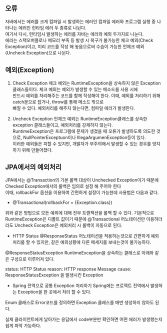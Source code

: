 ## 오류

자바에서는 에러를 크게 컴파일 시 발생하는 에러인 컴파일 에러와 프로그램 실행 중 나타나는 에러인 런타임 에러 두 종류로 나뉜다.  
여기서 다시, 런타임시 발생하는 에러를 자바는 에러와 예외 두가지로 나눈다.  
에러는 스택오버플로나 메모리 부족 등 발생 시 복구가 불가능한 체크 예외(Check Exception)이고, 
미리 코드를 작성 해 놓음으로써 수습이 가능한 언체크 예외(Uncheck Exception)으로 나뉜다.

## 예외(Exception)

1. Check Exception
체크 예외는 RuntimeException을 상속하지 않은 Exception클래스들이다. 체크 예외는 예외가 발생할 수 있는 메소드를 사용 시에  
반드시 예외를 처리해주는 코드를 함께 작성해야 한다. 이때, 예외를 처리하기 위해 catch문으로 잡거나, throw를 통해 메소드 밖으로  
빠질 수 있다. 예외처리를 해주지 않는다면, 컴파일 에러가 발생한다.

2. Uncheck Exception
언체크 예외는 RuntimeException클래스를 상속한 exception 클래스들이고, 예외처리를 강제하지 않는다.  
RuntimeException은 프로그램에 문제가 생겼을 때 오류가 발생하도록 의도한 것으로, NullPointerExceptuon이나 IllegaArgumenException등이 있다.  
이러한 예외들은 피할 수 있지만, 개발자가 부주의해서 발생할 수 있는 경우를 방지하기 위해 만들어졌다.

## JPA에서의 예외처리
JPA에서는 @Transaction의 기본 롤백 대상이 Unchecked Exception이기 때문에 Checked Exception에서의 롤백은 임의로 설정 해 주어야 한다  
이때, rollbackFor 옵션을 이용하여 간편하게 설정이 가능한데 사용법은 다음과 같다.    

- @Transactional(rollbackFor = {Exception.class})

위와 같은 방법으로 모든 예외에 대해 전부 트랜잭션을 롤백 할 수 있다.
기본적으로 RuntimeException은 디폴트 값이기 때문에 @Transactional 어노테이션만 이용하더라도 Uncheck Exception은 예외처리 시 롤백이 자동으로 된다.  

- HTTP Status
@ResponseStatus
어노테이션을 적용하는것으로 간편하게 예외처리를 할 수 있지만, 같은 예외상황에 다른 메세지를 보내는것이 불가능하다.

@ResponseStatusException
RuntimeException을 상속하는 클래스로 아래와 같은 구성으로 이루어져 있다.

status: HTTP Status
reason: HTTP response Message
cause: ResponseStatusException 을 발생시킨 Exception

- Spring 전역으로 공통 Exception 처리하기
Spring에는 프로젝트 전역에서 발생하는 Exception을 한 곳에서 처리 할 수 있다.

Enum 클래스로 Error코드를 정의하면 Exception 클래스를 매번 생성하지 않아도 된다.

실제 클라이언트에게 날아가는 응답에서 code부분만 확인하면 어떤 에러가 발생했는지 쉽게 파악 가능하다.
